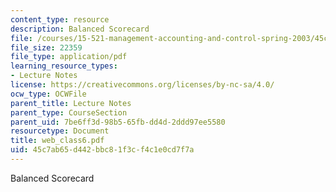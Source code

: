 ```yaml
---
content_type: resource
description: Balanced Scorecard
file: /courses/15-521-management-accounting-and-control-spring-2003/45c7ab65d442bbc81f3cf4c1e0cd7f7a_web_class6.pdf
file_size: 22359
file_type: application/pdf
learning_resource_types:
- Lecture Notes
license: https://creativecommons.org/licenses/by-nc-sa/4.0/
ocw_type: OCWFile
parent_title: Lecture Notes
parent_type: CourseSection
parent_uid: 7be6ff3d-98b5-65fb-dd4d-2ddd97ee5580
resourcetype: Document
title: web_class6.pdf
uid: 45c7ab65-d442-bbc8-1f3c-f4c1e0cd7f7a
---
```

Balanced Scorecard